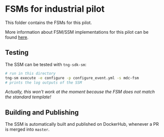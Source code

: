 # FSMs for industrial pilot

This folder contains the FSMs for this pilot.

More information about FSM/SSM implementations for this pilot can be found [here](https://github.com/sonata-nfv/tng-industrial-pilot/wiki/FSM-SSM-Development).

## Testing

The SSM can be tested with `tng-sdk-sm`:

```bash
# run in this directory
tng-sm execute -e configure -p configure_event.yml -s mdc-fsm
# prints the log outputs of the SSM
```

*Actually, this won't work at the moment because the FSM does not match the standard template!*

## Building and Publishing

The SSM is automatically built and published on DockerHub, whenever a PR is merged into `master`.


